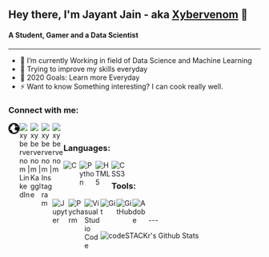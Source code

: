 <!-- ![img](https://mir-s3-cdn-cf.behance.net/project_modules/fs/89f0ea90258113.5e130d63f3d9b.gif)
-->

## Hey there, I'm Jayant Jain - aka [Xybervenom][website] 👋
#### A Student, Gamer and a Data Scientist
---
- 🔭 I’m currently Working in field of Data Science and Machine Learning 
- 🌱 Trying to improve my skills everyday
- 🥅 2020 Goals: Learn more Everyday
- ⚡ Want to know Something interesting? I can cook really well.

### Connect with me:

[<img align="left" alt="xybervenom.github.io" width="22px" src="https://raw.githubusercontent.com/iconic/open-iconic/master/svg/globe.svg" />][website]
[<img align="left" alt="xybervenom | LinkedIn" width="22px" src="https://cdn.jsdelivr.net/npm/simple-icons@v3/icons/linkedin.svg" />][linkedin]
[<img align="left" alt="xybervenom | Kaggle" width="22px" src="https://cdn.jsdelivr.net/npm/simple-icons@v3/icons/kaggle.svg" />][kaggle]
[<img align="left" alt="xybervenom | Instagram" width="22px" src="https://cdn.jsdelivr.net/npm/simple-icons@v3/icons/instagram.svg" />][instagram]
[<img align="left" alt="xybervenom" width="22px" src="https://cdn.jsdelivr.net/npm/simple-icons@v3/icons/facebook.svg" />][facebook]

<br />

### Languages:

<img align="left" alt="C" width="32px" src="https://img.icons8.com/color/32/000000/c-programming.png" />

<img align="left" alt="Python" width="32px" src="https://img.icons8.com/color/32/000000/python.png" />

<img align="left" alt="HTML5" width="32px" src="https://img.icons8.com/color/32/000000/html-5.png" />

<img align="left" alt="CSS3" width="32px" src="https://img.icons8.com/color/32/000000/css3.png" />

<br />

### Tools:

<img align="left" alt="Jupyter" width="32px" src="https://miro.medium.com/max/1036/1*FogMIj4gYwp3fTHLZuwavQ.png" />

<img align="left" alt="Pycharm" width="32px" src="https://img.icons8.com/color/32/000000/pycharm.png" />

<img align="left" alt="Visual Studio Code" width="32px" src="https://img.icons8.com/color/32/000000/visual-studio-code-2019.png" />

<img align="left" alt="Git" width="32px" src="https://img.icons8.com/color/32/000000/git.png" />

<img align="left" alt="GitHub" width="32px" src="https://img.icons8.com/color/32/000000/github--v1.png" />

<img align="left" alt="Adobe" width="32px" src="https://img.icons8.com/color/32/000000/adobe-creative-cloud.png" />

<!-- <img align="left" alt="Photoshop" width="32px" src="https://img.icons8.com/color/32/000000/adobe-photoshop.png" />

<img align="left" alt="Lightroom" width="32px" src="https://img.icons8.com/color/32/000000/adobe-lightroom.png" />

<img align="left" alt="Adobe XD" width="32px" src="https://img.icons8.com/color/32/000000/adobe-photoshop.png" />
-->

<br />
<br />

<div data-iframe-width="150" data-iframe-height="270" data-share-badge-id="1b1a08d7-5269-4235-ac01-006ce1762935" data-share-badge-host="https://www.youracclaim.com"></div><script type="text/javascript" async src="//cdn.youracclaim.com/assets/utilities/embed.js"></script>
---

<img align="left" alt="codeSTACKr's Github Stats" src="https://github-readme-stats.vercel.app/api?username=xybervenom&show_icons=true&hide_border=true&count_private=true" /> <br><br>

[website]: https://xybervenom.github.io/
[kaggle]: https://www.kaggle.com/xybervenom
[instagram]: https://instagram.com/xybervenom
[linkedin]: https://linkedin.com/in/xybervenom
[facebook]: https://www.facebook.com/xybervenom

